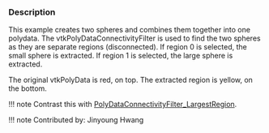 ### Description
This example creates two spheres and combines them together into one polydata. The vtkPolyDataConnectivityFilter is used to find the two spheres as they are separate regions (disconnected). If region 0 is selected, the small sphere is extracted. If region 1 is selected, the large sphere is extracted.

The original vtkPolyData is red, on top. The extracted region is yellow, on the bottom.

!!! note
    Contrast this with [PolyDataConnectivityFilter_LargestRegion](/Cxx/PolyData/PolyDataConnectivityFilter_LargestRegion).

!!! note
    Contributed by: Jinyoung Hwang
